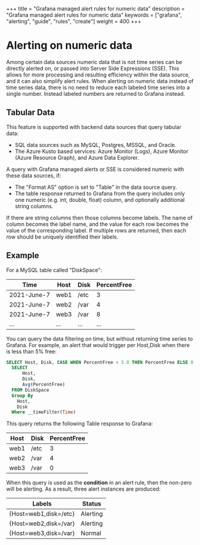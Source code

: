 +++
title = "Grafana managed alert rules for numeric data"
description = "Grafana managed alert rules for numeric data"
keywords = ["grafana", "alerting", "guide", "rules", "create"]
weight = 400
+++

# Alerting on numeric data

Among certain data sources numeric data that is not time series can be directly alerted on, or passed into Server Side Expressions (SSE). This allows for more processing and resulting efficiency within the data source, and it can also simplify alert rules.
When alerting on numeric data instead of time series data, there is no need to reduce each labeled time series into a single number. Instead labeled numbers are returned to Grafana instead.

## Tabular Data

This feature is supported with backend data sources that query tabular data:

- SQL data sources such as MySQL, Postgres, MSSQL, and Oracle.
- The Azure Kusto based services: Azure Monitor (Logs), Azure Monitor (Azure Resource Graph), and Azure Data Explorer.

A query with Grafana managed alerts or SSE is considered numeric with these data sources, if:

- The "Format AS" option is set to "Table" in the data source query.
- The table response returned to Grafana from the query includes only one numeric (e.g. int, double, float) column, and optionally additional string columns.

If there are string columns then those columns become labels. The name of column becomes the label name, and the value for each row becomes the value of the corresponding label. If multiple rows are returned, then each row should be uniquely identified their labels.

## Example

For a MySQL table called "DiskSpace":

| Time        | Host | Disk | PercentFree
| ----------- | ---  | -----| --------
| 2021-June-7 | web1 | /etc | 3
| 2021-June-7 | web2 | /var | 4
| 2021-June-7 | web3 | /var | 8
| ...         | ...  | ...  | ...

You can query the data filtering on time, but without returning time series to Grafana. For example, an alert that would trigger per Host,Disk when there is less than 5% free:

```sql
SELECT Host, Disk, CASE WHEN PercentFree < 5.0 THEN PercentFree ELSE 0 END FROM (
  SELECT 
      Host, 
      Disk, 
      Avg(PercentFree) 
  FROM DiskSpace
  Group By 
    Host, 
    Disk
  Where __timeFilter(Time)
```

This query returns the following Table response to Grafana:

| Host | Disk | PercentFree
| ---  | -----| --------
| web1 | /etc | 3
| web2 | /var | 4
| web3 | /var | 0

When this query is used as the **condition** in an alert rule, then the non-zero will be alerting. As a result, three alert instances are produced:

| Labels                | Status
| ----------------------| ------
| {Host=web1,disk=/etc} | Alerting
| {Host=web2,disk=/var} | Alerting
| {Host=web3,disk=/var} | Normal
